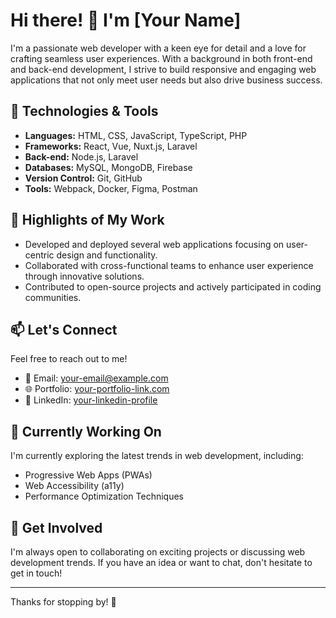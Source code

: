 # Hi there! 👋 I'm [Your Name]

I'm a passionate web developer with a keen eye for detail and a love for crafting seamless user experiences. With a background in both front-end and back-end development, I strive to build responsive and engaging web applications that not only meet user needs but also drive business success.

## 🚀 Technologies & Tools

- **Languages:** HTML, CSS, JavaScript, TypeScript, PHP
- **Frameworks:** React, Vue, Nuxt.js, Laravel
- **Back-end:** Node.js, Laravel
- **Databases:** MySQL, MongoDB, Firebase
- **Version Control:** Git, GitHub
- **Tools:** Webpack, Docker, Figma, Postman

## 🌟 Highlights of My Work

- Developed and deployed several web applications focusing on user-centric design and functionality.
- Collaborated with cross-functional teams to enhance user experience through innovative solutions.
- Contributed to open-source projects and actively participated in coding communities.

## 📫 Let's Connect

Feel free to reach out to me!

- 📧 Email: [your-email@example.com](mailto:your-aryaddinataabbas017@gmail.com)
- 🌐 Portfolio: [your-portfolio-link.com](#)
- 💼 LinkedIn: [your-linkedin-profile](https://www.linkedin.com/in/aryaddinata/)

## 🎯 Currently Working On

I'm currently exploring the latest trends in web development, including:

- Progressive Web Apps (PWAs)
- Web Accessibility (a11y)
- Performance Optimization Techniques

## 🤝 Get Involved

I'm always open to collaborating on exciting projects or discussing web development trends. If you have an idea or want to chat, don't hesitate to get in touch!

---

Thanks for stopping by! 🚀
